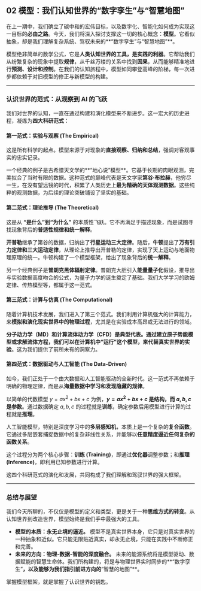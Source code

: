 ## **02 模型：我们认知世界的“数字孪生”与“智慧地图”**

在上一期中，我们确立了碳中和的宏伟目标，以及数字化、智能化如何成为实现这一目标的**必由之路**。今天，我们将深入探讨支撑这一切的核心概念：**模型**。它看似抽象，却是我们理解复杂系统、驾驭未来的**“数字孪生”与“智慧地图”**。

模型绝非简单的数学公式，它是**人类认知世界的工具，是实践的利器**。它帮助我们从纷繁复杂的现象中提取**规律**，从千丝万缕的关系中找到**因果**，从而能够精准地进行**预测、设计和控制**。在我们的认知旅程中，模型如同攀登高峰的阶梯，每一次进步都依赖于对旧模型的修正与新模型的构建。

---

### **认识世界的范式：从观察到 AI 的飞跃**

我们对世界的认知，一直在通过构建和演化模型来不断进步。这一宏大的历史进程，凝练为**四大科研范式**：

#### **第一范式：实验与观察 (The Empirical)**

这是所有科学的起点。模型来源于对现象的**直接观察、归纳和总结**，强调对客观事实的忠实记录。

一个经典的例子是古希腊天文学的**“地心说”模型**。它基于长期的肉眼观测，完美拟合了当时有限的数据。这种范式的巅峰代表是天文学家**第谷·布拉赫**，他穷尽一生，在没有望远镜的时代，积累了人类历史上**最为精确的天体观测数据**。这些纯粹的观测数据，为后续的理论突破铺设了坚实的基础。

#### **第二范式：理论推导 (The Theoretical)**

这是从 **“是什么”到“为什么”** 的本质性飞跃。它不再满足于描述现象，而是试图寻找现象背后的**普适性规律和统一解释**。

**开普勒**继承了第谷的数据，归纳出了**行星运动三大定律**。随后，**牛顿**提出了**万有引力定律和三大运动定律**，从理论上推导出开普勒的定律，实现了天上运动与地面物理原理的统一。牛顿构建了一个模型框架，给出了现象背后的**统一解释**。

另一个经典例子是**普朗克黑体辐射定律**。普朗克大胆引入**能量量子化**假设，推导出与实验数据高度吻合的公式，为量子力学的诞生奠定了基础。我们大学学习的欧姆定律、传热模型等，都属于这一范式。

#### **第三范式：计算与仿真 (The Computational)**

随着计算机技术发展，我们进入了第三个范式。我们利用计算机强大的计算能力，来**模拟和演化现实世界中的物理过程**，尤其是在实验成本高昂或无法进行的领域。

**分子动力学（MD）**和**计算流体动力学（CFD）**是典型代表。通过建立原子势能模型或求解流体方程，我们可以在计算机中**“运行”这个模型，来代替真实世界的实验**。这为我们提供了前所未有的洞察力。

#### **第四范式：数据驱动与人工智能 (The Data-Driven)**

如今，我们正处于一个由大数据和人工智能驱动的全新时代。这一范式不再依赖于明确的物理定律，而是从**海量数据中学习和发现隐藏的规律**。

以简单的代数模型 $y=ax^2+bx+c$ 为例，**$y=ax^2+bx+c$ 是结构，而 $a, b, c$ 是参数**。通过数据确定 $a, b, c$ 的过程就是**训练**，确定参数后用模型进行计算的过程就是**推理**。

人工智能模型，特别是深度学习中的**多层感知机**，本质上是一个复杂的**复合函数**。它通过多层嵌套捕捉数据中的复杂非线性关系，并能够以**任意精度逼近任何复杂的函数关系**。

这个过程分为两个核心步骤：**训练 (Training)**，即通过**优化器**调整参数；和**推理 (Inference)**，即利用已知参数进行计算。

这四个科研范式的演化和发展，共同构成了我们理解和驾驭世界的强大框架。

---

### **总结与展望**

我们今天所聊的，不仅仅是模型的定义和类型，更是关于一种**思维方式的转变**。从认知世界到改造世界，模型始终是我们手中最强大的工具。

* **模型的本质：永无止境的逼近。** 模型不是真实世界本身，它只是对真实世界的一种抽象和近似。它只能无限贴近真实，却永无止境，只能在实践中不断修正和完善。
* **未来的方向：物理-数据-智能的深度融合。** 未来的能源系统将是模型驱动、数据赋能的智慧生命体。我们所构建的，将是与物理世界实时同步的**“数字孪生”**，以及能够为我们指引前进方向的**“智慧的地图”**。

掌握模型框架，就是掌握了认识世界的钥匙。

